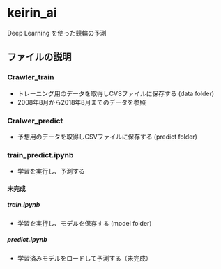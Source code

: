 # keirin_ai
Deep Learning を使った競輪の予測

## ファイルの説明
### Crawler_train
- トレーニング用のデータを取得しCVSファイルに保存する (data folder)
- 2008年8月から2018年8月までのデータを参照
### Cralwer_predict
- 予想用のデータを取得しCSVファイルに保存する (predict folder)
### train_predict.ipynb
- 学習を実行し、予測する
#### 未完成
##### train.ipynb
- 学習を実行し、モデルを保存する (model folder)
##### predict.ipynb
- 学習済みモデルをロードして予測する（未完成）
